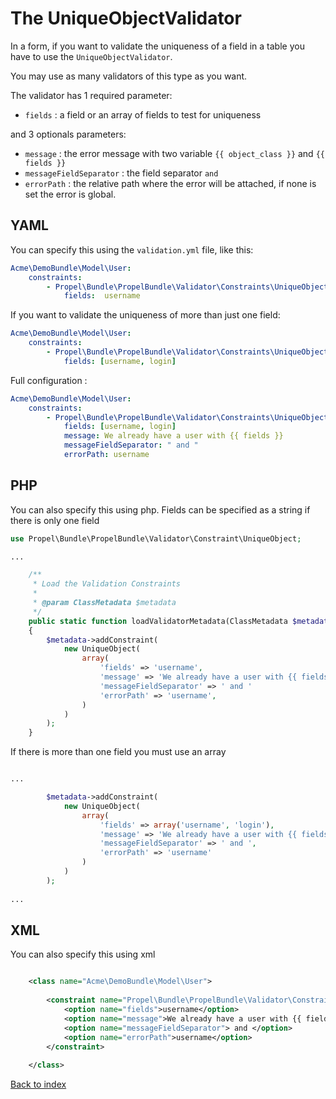 The UniqueObjectValidator
=========================

In a form, if you want to validate the uniqueness of a field in a table you have to use the `UniqueObjectValidator`.

You may use as many validators of this type as you want.

The validator has 1 required parameter:

* `fields` : a field or an array of fields to test for uniqueness

and 3 optionals parameters:

* `message` : the error message with two variable `{{ object_class }}` and `{{ fields }}`
* `messageFieldSeparator` : the field separator ` and `
* `errorPath` : the relative path where the error will be attached, if none is set the error is global.


YAML
----

You can specify this using the `validation.yml` file, like this:

``` yaml
Acme\DemoBundle\Model\User:
    constraints:
        - Propel\Bundle\PropelBundle\Validator\Constraints\UniqueObject:
            fields:  username
```

If you want to validate the uniqueness of more than just one field:

``` yaml
Acme\DemoBundle\Model\User:
    constraints:
        - Propel\Bundle\PropelBundle\Validator\Constraints\UniqueObject:
            fields: [username, login]
```

Full configuration :

``` yaml
Acme\DemoBundle\Model\User:
    constraints:
        - Propel\Bundle\PropelBundle\Validator\Constraints\UniqueObject:
            fields: [username, login]
            message: We already have a user with {{ fields }}
            messageFieldSeparator: " and "
            errorPath: username
```

PHP
---

You can also specify this using php. Fields can be specified as a string if there is only one field

``` php
use Propel\Bundle\PropelBundle\Validator\Constraint\UniqueObject;

...

    /**
     * Load the Validation Constraints
     *
     * @param ClassMetadata $metadata
     */
    public static function loadValidatorMetadata(ClassMetadata $metadata)
    {
        $metadata->addConstraint(
            new UniqueObject(
                array(
                    'fields' => 'username',
                    'message' => 'We already have a user with {{ fields }}',
                    'messageFieldSeparator' => ' and '
                    'errorPath' => 'username',
                )
            )
        );
    }
```    

If there is more than one field you must use an array

``` php

...

        $metadata->addConstraint(
            new UniqueObject(
                array(
                    'fields' => array('username', 'login'),
                    'message' => 'We already have a user with {{ fields }}',
                    'messageFieldSeparator' => ' and ',
                    'errorPath' => 'username'
                )
            )
        );
        
...

```


XML
---

You can also specify this using xml

```xml

    <class name="Acme\DemoBundle\Model\User">
        
        <constraint name="Propel\Bundle\PropelBundle\Validator\Constraints\UniqueObject">
            <option name="fields">username</option>
            <option name="message">We already have a user with {{ fields }}</option>
            <option name="messageFieldSeparator"> and </option>
            <option name="errorPath">username</option>
        </constraint>
        
    </class>
```


[Back to index](index.markdown)
